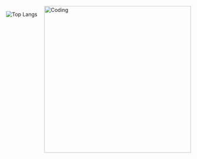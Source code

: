 <img align="right" alt="Coding" width="400" src="https://imageupload.io/F5Rbk5WGZlKXCFY" >

![Top Langs](https://github-readme-stats.vercel.app/api/top-langs/?username=kaoaaron&layout=compact&theme=tokyonight)
